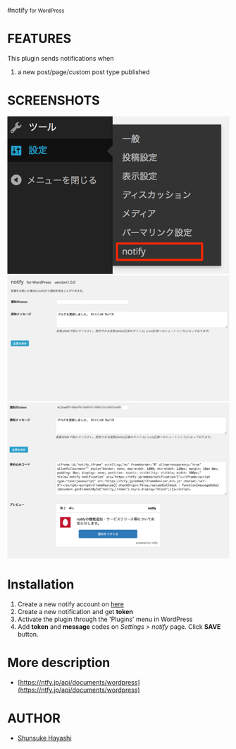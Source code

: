 #notify <small>for WordPress</small>


# FEATURES
This plugin sends notifications when

 1. a new post/page/custom post type published

# SCREENSHOTS
![screenshot-1](img/where.png)
![screenshot-2](img/input.png)
![screenshot-3](img/finish.png)

# Installation
1. Create a new notify account on [here](https://ntfy.jp/sender/sign_in "New notify account")
2. Create a new notification and get **token**
3. Activate the plugin through the 'Plugins' menu in WordPress
4. Add **token** and **message** codes on *Settings > notify* page. Click **SAVE** button.

# More description
* [https://ntfy.jp/api/documents/wordpress](https://ntfy.jp/api/documents/wordpress)

# AUTHOR
* [Shunsuke Hayashi](http://kokonotsu.net)

